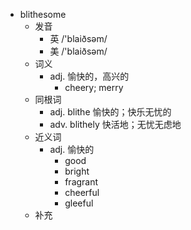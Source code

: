 - blithesome
  - 发音
    - 英 /'blaiðsəm/
    - 美 /'blaiðsəm/
  - 词义
    - adj. 愉快的，高兴的
      - cheery; merry 
  - 同根词
    - adj. blithe 愉快的；快乐无忧的
    - adv. blithely 快活地；无忧无虑地
  - 近义词
    - adj. 愉快的
      - good
      - bright
      - fragrant
      - cheerful
      - gleeful
  - 补充